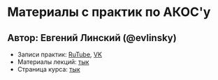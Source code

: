 # Материалы с практик по АКОС'у
## Автор: Евгений Линский (@evlinsky)

* Записи практик: [RuTube](https://rutube.ru/plst/581097), [VK](https://vk.com/video/playlist/62069_1)
* Материалы лекций: [тык](https://caos2024.myltsev.ru/lectures/)
* Страница курса: [тык](http://wiki.cs.hse.ru/CAOS-2024/25)